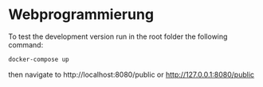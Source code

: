 # Webprogrammierung

To test the development version run in the root folder the following command:

```sh
docker-compose up
```

then navigate to http://localhost:8080/public or http://127.0.0.1:8080/public